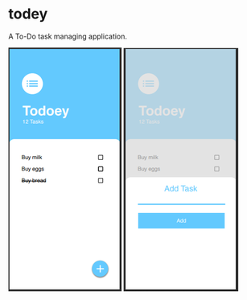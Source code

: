 # todey

A To-Do task managing application.

![Finished App](https://github.com/varunb509/Todey---Flutter/blob/master/Design/HomeScreen.PNG)
![Finished App](https://github.com/varunb509/Todey---Flutter/blob/master/Design/AddTaskScreen.PNG)
